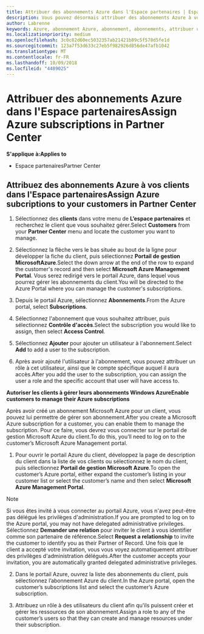 ```yaml
---
title: Attribuer des abonnements Azure dans l'Espace partenaires | Espace partenaires
description: Vous pouvez désormais attribuer des abonnements Azure à vos clients dans l'Espace partenaires. Vous pouvez leur permettre de gérer leurs propres abonnements.
author: Labrenne
keywords: Azure, abonnement Azure, abonnement, abonnements, attribuer un abonnement, gérer un abonnement Azure
ms.localizationpriority: medium
ms.openlocfilehash: 3c0c82d60ec5032357ab21421b89c5f578d5fe1d
ms.sourcegitcommit: 123a7f53d633c27eb5f982926d856de47afb1042
ms.translationtype: MT
ms.contentlocale: fr-FR
ms.lasthandoff: 10/09/2018
ms.locfileid: "4489025"
---
```

# <a name="assign-azure-subscriptions-in-partner-center"></a><span data-ttu-id="7e240-104">Attribuer des abonnements Azure dans l'Espace partenaires</span><span class="sxs-lookup"><span data-stu-id="7e240-104">Assign Azure subscriptions in Partner Center</span></span>

**<span data-ttu-id="7e240-105">S'applique à:</span><span class="sxs-lookup"><span data-stu-id="7e240-105">Applies to</span></span>**

-  <span data-ttu-id="7e240-106">Espace partenaires</span><span class="sxs-lookup"><span data-stu-id="7e240-106">Partner Center</span></span>
 
## <a name="assign-azure-subcriptions-to-your-customers-in-partner-center"></a><span data-ttu-id="7e240-107">Attribuez des abonnements Azure à vos clients dans l'Espace partenaires</span><span class="sxs-lookup"><span data-stu-id="7e240-107">Assign Azure subcriptions to your customers in Partner Center</span></span>

1. <span data-ttu-id="7e240-108">Sélectionnez des **clients** dans votre menu de **L’espace partenaires** et recherchez le client que vous souhaitez gérer.</span><span class="sxs-lookup"><span data-stu-id="7e240-108">Select **Customers** from your **Partner Center** menu and locate the customer you want to manage.</span></span>

2.  <span data-ttu-id="7e240-109">Sélectionnez la flèche vers le bas située au bout de la ligne pour développer la fiche du client, puis sélectionnez **Portail de gestion MicrosoftAzure**.</span><span class="sxs-lookup"><span data-stu-id="7e240-109">Select the down arrow at the end of the row to expand the customer's record and then select **Microsoft Azure Management Portal**.</span></span> <span data-ttu-id="7e240-110">Vous serez redirigé vers le portail Azure, dans lequel vous pourrez gérer les abonnements du client.</span><span class="sxs-lookup"><span data-stu-id="7e240-110">You will be directed to the Azure Portal where you can manage the customer's subscriptions.</span></span> 

4. <span data-ttu-id="7e240-111">Depuis le portail Azure, sélectionnez **Abonnements**.</span><span class="sxs-lookup"><span data-stu-id="7e240-111">From the Azure portal, select **Subscriptions**.</span></span>

5. <span data-ttu-id="7e240-112">Sélectionnez l'abonnement que vous souhaitez attribuer, puis sélectionnez **Contrôle d'accès**.</span><span class="sxs-lookup"><span data-stu-id="7e240-112">Select the subscription you would like to assign, then select **Access Control**.</span></span>

6. <span data-ttu-id="7e240-113">Sélectionnez **Ajouter** pour ajouter un utilisateur à l'abonnement.</span><span class="sxs-lookup"><span data-stu-id="7e240-113">Select **Add** to add a user to the subscription.</span></span> 

7. <span data-ttu-id="7e240-114">Après avoir ajouté l'utilisateur à l'abonnement, vous pouvez attribuer un rôle à cet utilisateur, ainsi que le compte spécifique auquel il aura accès.</span><span class="sxs-lookup"><span data-stu-id="7e240-114">After you add the user to the subscription, you can assign the user a role and the specific account that user will have access to.</span></span> 

**<span data-ttu-id="7e240-115">Autoriser les clients à gérer leurs abonnements Windows Azure</span><span class="sxs-lookup"><span data-stu-id="7e240-115">Enable customers to manage their Azure subscriptions</span></span>**

<span data-ttu-id="7e240-116">Après avoir créé un abonnement Microsoft Azure pour un client, vous pouvez lui permettre de gérer son abonnement.</span><span class="sxs-lookup"><span data-stu-id="7e240-116">After you create a Microsoft Azure subscription for a customer, you can enable them to manage the subscription.</span></span> <span data-ttu-id="7e240-117">Pour ce faire, vous devrez vous connecter sur le portail de gestion Microsoft Azure du client.</span><span class="sxs-lookup"><span data-stu-id="7e240-117">To do this, you’ll need to log on to the customer’s Microsoft Azure Management portal.</span></span> 

1.  <span data-ttu-id="7e240-118">Pour ouvrir le portail Azure du client, développez la page de description du client dans la liste de vos clients ou sélectionnez le nom du client, puis sélectionnez **Portail de gestion Microsoft Azure**.</span><span class="sxs-lookup"><span data-stu-id="7e240-118">To open the customer’s Azure portal, either expand the customer’s listing in your customer list or select the customer’s name and then select **Microsoft Azure Management Portal**.</span></span>
    
> [!NOTE]  
> <span data-ttu-id="7e240-119">Si vous êtes invité à vous connecter au portail Azure, vous n'avez peut-être pas délégué les privilèges d'administration.</span><span class="sxs-lookup"><span data-stu-id="7e240-119">If you are prompted to log on to the Azure portal, you may not have delegated administrative privileges.</span></span> <span data-ttu-id="7e240-120">Sélectionnez **Demander une relation** pour inviter le client à vous identifier comme son partenaire de référence.</span><span class="sxs-lookup"><span data-stu-id="7e240-120">Select **Request a relationship** to invite the customer to identify you as their Partner of Record.</span></span> <span data-ttu-id="7e240-121">Une fois que le client a accepté votre invitation, vous vous voyez automatiquement attribuer des privilèges d'administration délégués.</span><span class="sxs-lookup"><span data-stu-id="7e240-121">After the customer accepts your invitation, you are automatically granted delegated administrative privileges.</span></span> 

2.  <span data-ttu-id="7e240-122">Dans le portail Azure, ouvrez la liste des abonnements du client, puis sélectionnez l’abonnement Azure du client.</span><span class="sxs-lookup"><span data-stu-id="7e240-122">In the Azure portal, open the customer’s subscriptions list and select the customer’s Azure subscription.</span></span>

3.  <span data-ttu-id="7e240-123">Attribuez un rôle à des utilisateurs du client afin qu'ils puissent créer et gérer les ressources de son abonnement.</span><span class="sxs-lookup"><span data-stu-id="7e240-123">Assign a role to any of the customer’s users so that they can create and manage resources under their subscription.</span></span>


